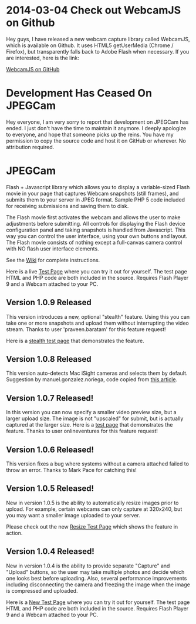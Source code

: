 # 2014-03-04 Check out WebcamJS on Github #

Hey guys, I have released a new webcam capture library called WebcamJS, which is available on Github.  It uses HTML5 getUserMedia (Chrome / Firefox), but transparently falls back to Adobe Flash when necessary.  If you are interested, here is the link:

[WebcamJS on GitHub](https://github.com/jhuckaby/webcamjs)

# Development Has Ceased On JPEGCam #

Hey everyone, I am very sorry to report that development on JPEGCam has ended.  I just don't have the time to maintain it anymore.  I deeply apologize to everyone, and hope that someone picks up the reins.  You have my permission to copy the source code and host it on GitHub or wherever.  No attribution required.

# JPEGCam #

Flash + Javascript library which allows you to display a variable-sized Flash movie in your page that captures Webcam snapshots (still frames), and submits them to your server in JPEG format.  Sample PHP 5 code included for receiving submissions and saving them to disk.

The Flash movie first activates the webcam and allows the user to make adjustments before submitting.  All controls for displaying the Flash device configuration panel and taking snapshots is handled from Javascript.  This way you can control the user interface, using your own buttons and layout.  The Flash movie consists of nothing except a full-canvas camera control with NO flash user interface elements.

See the [Wiki](http://code.google.com/p/jpegcam/w/list) for complete instructions.

Here is a live [Test Page](http://bowser.effectgames.com/~jhuckaby/jpegcam/) where you can try it out for yourself.  The test page HTML and PHP code are both included in the source.  Requires Flash Player 9 and a Webcam attached to your PC.

## Version 1.0.9 Released ##

This version introduces a new, optional "stealth" feature.  Using this you can take one or more snapshots and upload them without interrupting the video stream.  Thanks to user 'praveen.baratam' for this feature request!

Here is a [stealth test page](http://bowser.effectgames.com/~jhuckaby/jpegcam/stealth.html) that demonstrates the feature.

## Version 1.0.8 Released ##

This version auto-detects Mac iSight cameras and selects them by default.  Suggestion by manuel.gonzalez.noriega, code copied from [this article](http://www.squidder.com/2009/03/09/trick-auto-select-mac-isight-in-flash/).

## Version 1.0.7 Released! ##

In this version you can now specify a smaller video preview size, but a larger upload size.  The image is not "upscaled" for submit, but is actually captured at the larger size.  Here is a [test page](http://bowser.effectgames.com/~jhuckaby/jpegcam/test_resize_enlarge.html) that demonstrates the feature.  Thanks to user onlineventures for this feature request!

## Version 1.0.6 Released! ##

This version fixes a bug where systems without a camera attached failed to throw an error.  Thanks to Mark Pace for catching this!

## Version 1.0.5 Released! ##

New in version 1.0.5 is the ability to automatically resize images prior to upload.  For example, certain webcams can only capture at 320x240, but you may want a smaller image uploaded to your server.

Please check out the new [Resize Test Page](http://bowser.effectgames.com/~jhuckaby/jpegcam/test_resize.html) which shows the feature in action.

## Version 1.0.4 Released! ##

New in version 1.0.4 is the ability to provide separate "Capture" and "Upload" buttons, so the user may take multiple photos and decide which one looks best before uploading.  Also, several performance improvements including disconnecting the camera and freezing the image when the image is compressed and uploaded.

Here is a [New Test Page](http://bowser.effectgames.com/~jhuckaby/jpegcam/test2.html) where you can try it out for yourself.  The test page HTML and PHP code are both included in the source.  Requires Flash Player 9 and a Webcam attached to your PC.